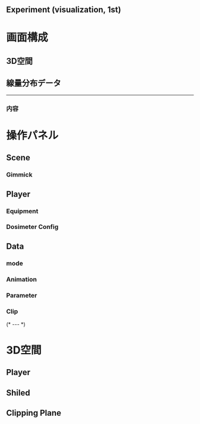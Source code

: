 <h2>Experiment (visualization, 1st)</h2>

# 画面構成

## 3D空間

## 線量分布データ

---
<h3>内容</h3>

# 操作パネル
## Scene

### Gimmick

## Player

### Equipment

### Dosimeter Config

## Data

### mode

### Animation

### Parameter

### Clip

(* --- *)
# 3D空間

## Player

## Shiled

## Clipping Plane

